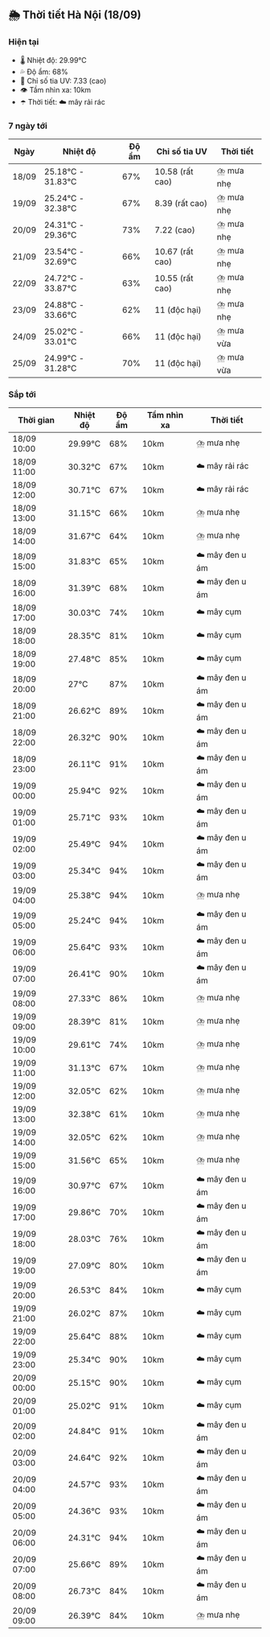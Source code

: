 ## 🌦️ Thời tiết Hà Nội (18/09)

### Hiện tại

- 🌡️ Nhiệt độ: 29.99℃
- 💦 Độ ẩm: 68%
- 🌟 Chỉ số tia UV: 7.33 (cao)
- 👁️ Tầm nhìn xa: 10km
- ☂️ Thời tiết: ☁️ mây rải rác

### 7 ngày tới

| Ngày | Nhiệt độ | Độ ẩm | Chỉ số tia UV | Thời tiết |
| --- | --- | --- | --- | --- |
| 18/09 | 25.18℃ - 31.83℃ | 67% | 10.58 (rất cao) | ⛈️ mưa nhẹ |
| 19/09 | 25.24℃ - 32.38℃ | 67% | 8.39 (rất cao) | ⛈️ mưa nhẹ |
| 20/09 | 24.31℃ - 29.36℃ | 73% | 7.22 (cao) | ⛈️ mưa nhẹ |
| 21/09 | 23.54℃ - 32.69℃ | 66% | 10.67 (rất cao) | ⛈️ mưa nhẹ |
| 22/09 | 24.72℃ - 33.87℃ | 63% | 10.55 (rất cao) | ⛈️ mưa nhẹ |
| 23/09 | 24.88℃ - 33.66℃ | 62% | 11 (độc hại) | ⛈️ mưa nhẹ |
| 24/09 | 25.02℃ - 33.01℃ | 66% | 11 (độc hại) | ⛈️ mưa vừa |
| 25/09 | 24.99℃ - 31.28℃ | 70% | 11 (độc hại) | ⛈️ mưa vừa |

### Sắp tới

| Thời gian | Nhiệt độ | Độ ẩm | Tầm nhìn xa | Thời tiết |
| --- | --- | --- | --- | --- |
| 18/09 10:00 | 29.99℃ | 68% | 10km | ⛈️ mưa nhẹ |
| 18/09 11:00 | 30.32℃ | 67% | 10km | ☁️ mây rải rác |
| 18/09 12:00 | 30.71℃ | 67% | 10km | ☁️ mây rải rác |
| 18/09 13:00 | 31.15℃ | 66% | 10km | ⛈️ mưa nhẹ |
| 18/09 14:00 | 31.67℃ | 64% | 10km | ⛈️ mưa nhẹ |
| 18/09 15:00 | 31.83℃ | 65% | 10km | ☁️ mây đen u ám |
| 18/09 16:00 | 31.39℃ | 68% | 10km | ☁️ mây đen u ám |
| 18/09 17:00 | 30.03℃ | 74% | 10km | ☁️ mây cụm |
| 18/09 18:00 | 28.35℃ | 81% | 10km | ☁️ mây cụm |
| 18/09 19:00 | 27.48℃ | 85% | 10km | ☁️ mây cụm |
| 18/09 20:00 | 27℃ | 87% | 10km | ☁️ mây đen u ám |
| 18/09 21:00 | 26.62℃ | 89% | 10km | ☁️ mây đen u ám |
| 18/09 22:00 | 26.32℃ | 90% | 10km | ☁️ mây đen u ám |
| 18/09 23:00 | 26.11℃ | 91% | 10km | ☁️ mây đen u ám |
| 19/09 00:00 | 25.94℃ | 92% | 10km | ☁️ mây đen u ám |
| 19/09 01:00 | 25.71℃ | 93% | 10km | ☁️ mây đen u ám |
| 19/09 02:00 | 25.49℃ | 94% | 10km | ☁️ mây đen u ám |
| 19/09 03:00 | 25.34℃ | 94% | 10km | ☁️ mây đen u ám |
| 19/09 04:00 | 25.38℃ | 94% | 10km | ⛈️ mưa nhẹ |
| 19/09 05:00 | 25.24℃ | 94% | 10km | ☁️ mây đen u ám |
| 19/09 06:00 | 25.64℃ | 93% | 10km | ☁️ mây đen u ám |
| 19/09 07:00 | 26.41℃ | 90% | 10km | ☁️ mây đen u ám |
| 19/09 08:00 | 27.33℃ | 86% | 10km | ⛈️ mưa nhẹ |
| 19/09 09:00 | 28.39℃ | 81% | 10km | ⛈️ mưa nhẹ |
| 19/09 10:00 | 29.61℃ | 74% | 10km | ⛈️ mưa nhẹ |
| 19/09 11:00 | 31.13℃ | 67% | 10km | ⛈️ mưa nhẹ |
| 19/09 12:00 | 32.05℃ | 62% | 10km | ⛈️ mưa nhẹ |
| 19/09 13:00 | 32.38℃ | 61% | 10km | ⛈️ mưa nhẹ |
| 19/09 14:00 | 32.05℃ | 62% | 10km | ⛈️ mưa nhẹ |
| 19/09 15:00 | 31.56℃ | 65% | 10km | ⛈️ mưa nhẹ |
| 19/09 16:00 | 30.97℃ | 67% | 10km | ☁️ mây đen u ám |
| 19/09 17:00 | 29.86℃ | 70% | 10km | ☁️ mây đen u ám |
| 19/09 18:00 | 28.03℃ | 76% | 10km | ☁️ mây đen u ám |
| 19/09 19:00 | 27.09℃ | 80% | 10km | ☁️ mây đen u ám |
| 19/09 20:00 | 26.53℃ | 84% | 10km | ☁️ mây cụm |
| 19/09 21:00 | 26.02℃ | 87% | 10km | ☁️ mây cụm |
| 19/09 22:00 | 25.64℃ | 88% | 10km | ☁️ mây cụm |
| 19/09 23:00 | 25.34℃ | 90% | 10km | ☁️ mây cụm |
| 20/09 00:00 | 25.15℃ | 90% | 10km | ☁️ mây cụm |
| 20/09 01:00 | 25.02℃ | 91% | 10km | ☁️ mây cụm |
| 20/09 02:00 | 24.84℃ | 91% | 10km | ☁️ mây đen u ám |
| 20/09 03:00 | 24.64℃ | 92% | 10km | ☁️ mây đen u ám |
| 20/09 04:00 | 24.57℃ | 93% | 10km | ☁️ mây đen u ám |
| 20/09 05:00 | 24.36℃ | 93% | 10km | ☁️ mây đen u ám |
| 20/09 06:00 | 24.31℃ | 94% | 10km | ☁️ mây đen u ám |
| 20/09 07:00 | 25.66℃ | 89% | 10km | ☁️ mây đen u ám |
| 20/09 08:00 | 26.73℃ | 84% | 10km | ☁️ mây đen u ám |
| 20/09 09:00 | 26.39℃ | 84% | 10km | ⛈️ mưa nhẹ |

